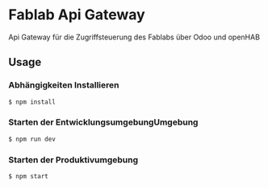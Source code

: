 # Fablab Api Gateway
Api Gateway für die Zugriffsteuerung des Fablabs über Odoo und openHAB

## Usage

### Abhängigkeiten Installieren
```bash
$ npm install
```
### Starten der EntwicklungsumgebungUmgebung
```bash
$ npm run dev
```
### Starten der Produktivumgebung
```bash
$ npm start
```